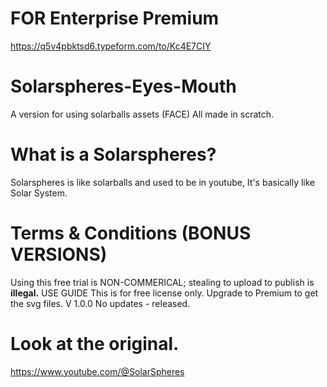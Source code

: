 # FOR Enterprise Premium
https://q5v4pbktsd6.typeform.com/to/Kc4E7CIY

# Solarspheres-Eyes-Mouth
A version for using solarballs assets (FACE)
All made in scratch.
# What is a Solarspheres?
Solarspheres is like solarballs and used to be in youtube, It's basically like Solar System.
# Terms & Conditions (BONUS VERSIONS)
Using this free trial is NON-COMMERICAL; stealing to upload to publish is **illegal.**
USE GUIDE
This is for free license only. Upgrade to Premium to get the svg files.
V 1.0.0
No updates - released.
# Look at the original.
https://www.youtube.com/@SolarSpheres
